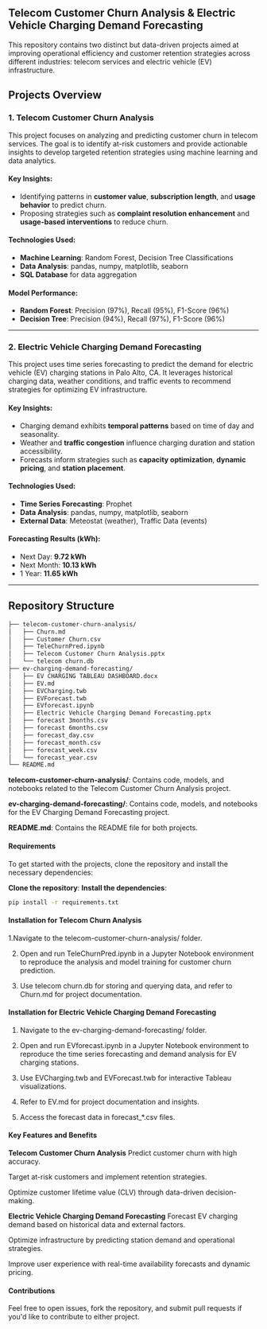 ## **Telecom Customer Churn Analysis & Electric Vehicle Charging Demand Forecasting**

This repository contains two distinct but data-driven projects aimed at improving operational efficiency and customer retention strategies across different industries: telecom services and electric vehicle (EV) infrastructure.

## Projects Overview

### 1. Telecom Customer Churn Analysis

This project focuses on analyzing and predicting customer churn in telecom services. The goal is to identify at-risk customers and provide actionable insights to develop targeted retention strategies using machine learning and data analytics.

#### Key Insights:
- Identifying patterns in **customer value**, **subscription length**, and **usage behavior** to predict churn.
- Proposing strategies such as **complaint resolution enhancement** and **usage-based interventions** to reduce churn.

#### Technologies Used:
- **Machine Learning**: Random Forest, Decision Tree Classifications
- **Data Analysis**: pandas, numpy, matplotlib, seaborn
- **SQL Database** for data aggregation

#### Model Performance:
- **Random Forest**: Precision (97%), Recall (95%), F1-Score (96%)
- **Decision Tree**: Precision (94%), Recall (97%), F1-Score (96%)

---

### 2. Electric Vehicle Charging Demand Forecasting

This project uses time series forecasting to predict the demand for electric vehicle (EV) charging stations in Palo Alto, CA. It leverages historical charging data, weather conditions, and traffic events to recommend strategies for optimizing EV infrastructure.

#### Key Insights:
- Charging demand exhibits **temporal patterns** based on time of day and seasonality.
- Weather and **traffic congestion** influence charging duration and station accessibility.
- Forecasts inform strategies such as **capacity optimization**, **dynamic pricing**, and **station placement**.

#### Technologies Used:
- **Time Series Forecasting**: Prophet
- **Data Analysis**: pandas, numpy, matplotlib, seaborn
- **External Data**: Meteostat (weather), Traffic Data (events)

#### Forecasting Results (kWh):
- Next Day: **9.72 kWh**
- Next Month: **10.13 kWh**
- 1 Year: **11.65 kWh**

---

## Repository Structure

```bash
├── telecom-customer-churn-analysis/
│   ├── Churn.md
│   ├── Customer Churn.csv
│   ├── TeleChurnPred.ipynb
│   ├── Telecom Customer Churn Analysis.pptx
│   └── telecom churn.db
├── ev-charging-demand-forecasting/
│   ├── EV CHARGING TABLEAU DASHBOARD.docx
│   ├── EV.md
│   ├── EVCharging.twb
│   ├── EVForecast.twb
│   ├── EVforecast.ipynb
│   ├── Electric Vehicle Charging Demand Forecasting.pptx
│   ├── forecast 3months.csv
│   ├── forecast 6months.csv
│   ├── forecast_day.csv
│   ├── forecast_month.csv
│   ├── forecast_week.csv
│   └── forecast_year.csv
└── README.md
```

**telecom-customer-churn-analysis/**: Contains code, models, and notebooks related to the Telecom Customer Churn Analysis project.

**ev-charging-demand-forecasting/**: Contains code, models, and notebooks for the EV Charging Demand Forecasting project.

**README.md**: Contains the README file for both projects.

#### Requirements
To get started with the projects, clone the repository and install the necessary dependencies:

**Clone the repository**:
**Install the dependencies**:
```bash
pip install -r requirements.txt
```

#### Installation for Telecom Churn Analysis
1.Navigate to the telecom-customer-churn-analysis/ folder.

2. Open and run TeleChurnPred.ipynb in a Jupyter Notebook environment to reproduce the analysis and model training for customer churn prediction.

3. Use telecom churn.db for storing and querying data, and refer to Churn.md for project documentation.


#### Installation for Electric Vehicle Charging Demand Forecasting
1. Navigate to the ev-charging-demand-forecasting/ folder.

2. Open and run EVforecast.ipynb in a Jupyter Notebook environment to reproduce the time series forecasting and demand analysis for EV charging stations.

3. Use EVCharging.twb and EVForecast.twb for interactive Tableau visualizations.

4. Refer to EV.md for project documentation and insights.

5. Access the forecast data in forecast_*.csv files.

#### Key Features and Benefits
**Telecom Customer Churn Analysis**
Predict customer churn with high accuracy.

Target at-risk customers and implement retention strategies.

Optimize customer lifetime value (CLV) through data-driven decision-making.

**Electric Vehicle Charging Demand Forecasting**
Forecast EV charging demand based on historical data and external factors.

Optimize infrastructure by predicting station demand and operational strategies.

Improve user experience with real-time availability forecasts and dynamic pricing.

#### Contributions
Feel free to open issues, fork the repository, and submit pull requests if you'd like to contribute to either project.














   

















